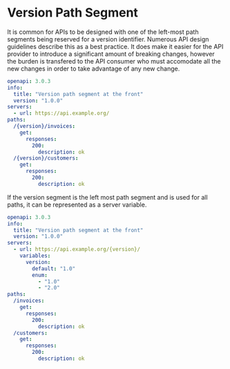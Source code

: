 # Version Path Segment

It is common for APIs to be designed with one of the left-most path segments being reserved for a version identifier. Numerous API design guidelines describe this as a best practice. It does make it easier for the API provider to introduce a significant amount of breaking changes, however the burden is transfered to the API consumer who must accomodate all the new changes in order to take advantage of any new change.

```yaml
openapi: 3.0.3
info:
  title: "Version path segment at the front"
  version: "1.0.0"
servers:
  - url: https://api.example.org/
paths: 
  /{version}/invoices:
    get:
      responses:
        200: 
          description: ok
  /{version}/customers:
    get:
      responses:
        200: 
          description: ok
```

If the version segment is the left most path segment and is used for all paths, it can be represented as a server variable.

```yaml
openapi: 3.0.3
info:
  title: "Version path segment at the front"
  version: "1.0.0"
servers:
  - url: https://api.example.org/{version}/
    variables:
      version:
        default: "1.0"
        enum:
          - "1.0"
          - "2.0"
paths: 
  /invoices:
    get:
      responses:
        200: 
          description: ok
  /customers:
    get:
      responses:
        200: 
          description: ok
```
